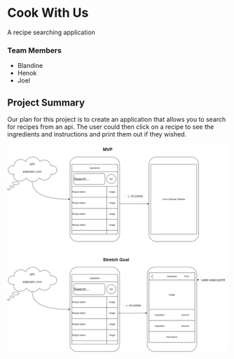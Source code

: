 # Cook With Us

A recipe searching application

### Team Members

- Blandine
- Henok
- Joel

## Project Summary

Our plan for this project is to create an application that allows you to search
for recipes from an api. The user could then click on a recipe to see the ingredients
and instructions and print them out if they wished.

![MVP & Stretch Goal](/assets/mvp-and-stretch-goal.jpg)
